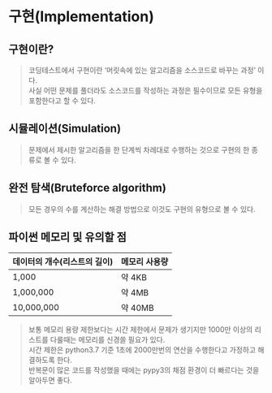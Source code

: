 # 구현(Implementation)



## 구현이란?

> 코딩테스트에서 구현이란 ‘머릿속에 있는 알고리즘을 소스코드로 바꾸는 과정’ 이다.   
사실 어떤 문제를 풀더라도 소스코드를 작성하는 과정은 필수이므로 모든 유형을 포함한다고 할 수 있다.
> 

## 시뮬레이션(**Simulation)**

> 문제에서 제시한 알고리즘을 한 단계씩 차례대로 수행하는 것으로 구현의 한 종류로 볼 수 있다.
> 

## 완전 탐색(Bruteforce algorithm)

> 모든 경우의 수를 계산하는 해결 방법으로 이것도 구현의 유형으로 볼 수 있다.
> 

## 파이썬 메모리 및 유의할 점

| 데이터의 개수(리스트의 길이) | 메모리 사용량 |
| --- | --- |
| 1,000 | 약 4KB |
| 1,000,000 | 약 4MB |
| 10,000,000 | 약 40MB |

> 보통 메모리 용량 제한보다는 시간 제한에서 문제가 생기지만 1000만 이상의 리스트를 다룰때는 메모리를 신경쓸 필요가 있다.   
시간 제한은 python3.7 기준 1초에 2000만번의 연산을 수행한다고 가정하고 해결하도록 한다.   
반복문이 많은 코드를 작성했을 때에는 pypy3의 채점 환경이 더 빠르다는 것을 알아두면 좋다.   
>
